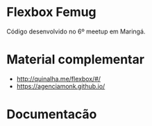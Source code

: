 # Flexbox Femug
Código desenvolvido no 6º meetup em Maringá.

# Material complementar
- http://quinalha.me/flexbox/#/
- https://agenciamonk.github.io/

# Documentacão
